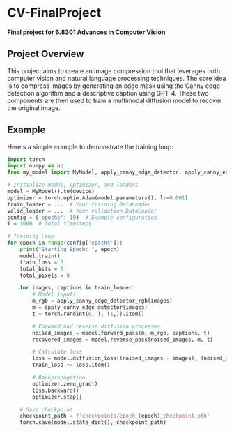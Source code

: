 # CV-FinalProject

**Final project for 6.8301 Advances in Computer Vision**

## Project Overview

This project aims to create an image compression tool that leverages both computer vision and natural language processing techniques. The core idea is to compress images by generating an edge mask using the Canny edge detection algorithm and a descriptive caption using GPT-4. These two components are then used to train a multimodal diffusion model to recover the original image.

## Example

Here's a simple example to demonstrate the training loop:

```python
import torch
import numpy as np
from my_model import MyModel, apply_canny_edge_detector, apply_canny_edge_detector_rgb

# Initialize model, optimizer, and loaders
model = MyModel().to(device)
optimizer = torch.optim.Adam(model.parameters(), lr=0.001)
train_loader = ...  # Your training DataLoader
valid_loader = ...  # Your validation DataLoader
config = {'epochs': 10}  # Example configuration
T = 1000  # Total timesteps

# Training Loop
for epoch in range(config['epochs']):
    print("Starting Epoch: ", epoch)
    model.train()
    train_loss = 0
    total_bits = 0
    total_pixels = 0

    for images, captions in train_loader:
        # Model inputs
        m_rgb = apply_canny_edge_detector_rgb(images)
        m = apply_canny_edge_detector(images)
        t = torch.randint(0, T, (1,)).item()

        # Forward and reverse diffusion processes
        noised_images = model.forward_pass(m, m_rgb, captions, t)
        recovered_images = model.reverse_pass(noised_images, m, t)

        # Calculate loss
        loss = model.diffusion_loss((noised_images - images), (noised_images - recovered_images))
        train_loss += loss.item()

        # Backpropagation
        optimizer.zero_grad()
        loss.backward()
        optimizer.step()

    # Save checkpoint
    checkpoint_path = f'checkpoints/epoch_{epoch}_checkpoint.pth'
    torch.save(model.state_dict(), checkpoint_path)
```
